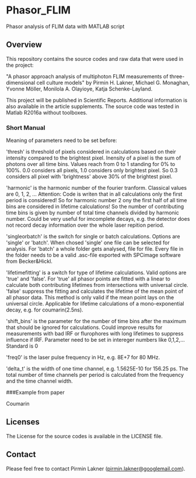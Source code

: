 # Phasor_FLIM
Phasor analysis of FLIM data with MATLAB script

## Overview

This repository contains the source codes and raw data that were used in the project:

"A phasor approach analysis of multiphoton FLIM measurements of three-dimensional cell culture models" by Pirmin H. Lakner, Michael G. Monaghan, Yvonne Möller, Monilola A. Olayioye, Katja Schenke-Layland.

This project will be published in Scientific Reports. Additional information is also available in the article supplements. The source code was tested in Matlab R2016a without toolboxes.

### Short Manual

Meaning of parameters need to be set before:

'thresh' is threshold of pixels considered in calculations based on their intensity compared to the brightest pixel. Inensity of a pixel is the sum of photons over all time bins. Values reach from 0 to 1 standing for 0% to 100%. 0.0 considers all pixels, 1.0 considers only brightest pixel. So 0.3 considers all pixel with 'brightness' above 30% of the brightest pixel.

'harmonic' is the harmonic number of the fourier tranform. Classical values are 0, 1, 2, ... Attention: Code is writen that in all calculations only the first period is considered! So for harmonic number 2 ony the first half of all time bins are considered in lifetime calculations! So the number of contributing time bins is given by number of total time channels divided by harmonic number. Could be very useful for imcomplete decays, e.g. the detector does not record decay information over the whole laser repition period. 

'singleorbatch' is the switch for single or batch calculations. Options are 'single' or 'batch'. When chosed 'single' one file can be selected for analysis. For 'batch' a whole folder gets analysed, file for file. Every file in the folder needs to be a valid .asc-file exported with SPCimage software from Becker&Hickl.

'lifetimefitting' is a switch for type of lifetime calculations. Valid options are 'true' and 'false'. For 'true' all phasor points are fitted with a linear to calculate both contributing lifetimes from intersections with universal circle. 'false' suppress the fitting and calculates the lifetime of the mean point of all phasor data. This method is only valid if the mean point lays on the universal circle. Applicable for lifetime calculations of a mono-exponential decay, e.g. for coumarin(2.5ns). 

'shift_bins' is the parameter for the number of time bins after the maximum that should be ignored for calculations. Could improve results for measurements with bad IRF or flurophores with long lifetimes to suppress influence if IRF. Parameter need to be set in intereger numbers like 0,1,2,... Standard is 0

'freq0' is the laser pulse frequency in Hz, e.g. 8E+7 for 80 MHz.

'delta_t' is the width of one time channel, e.g. 1.5625E-10 for 156.25 ps. The total number of time channels per period is calculated from the frequency and the time channel width.

###Example from paper

Coumarin

## Licenses

The License for the source codes is available in the LICENSE file. 

## Contact

Please feel free to contact Pirmin Lakner (pirmin.lakner@googlemail.com).
